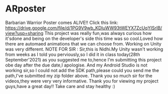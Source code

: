 # ARposter
Barbarian Warrior Poster comes ALIVE!!
Click this link: https://drive.google.com/file/d/1PG9V9wb_KDluWW93tWEYX7ZcUqYISrIB/view?usp=sharing
This project was really fun,was always curious how it'sdone and being on the developer's side this time was so cool.Loved how there are automaed animations that we can choose from.
Working on Unity was very different.
NOTE FOR SIR : Sir,this is Nidhi.My Unity wasn't working from weeks as I told you perviously,so I did it in class today(28th September'2021) as you suggested me to,hence I'm submitting this project obe day after the due date,I apologise.
And my Android Studio is not working sir,so I could not add the SDK path,please could you send me the path,I've submitted my zip folder above.
Thank you so much sir for the videos,they were very very informative.
Thank you for viewing my project guys,have a great day!!
Take care and stay healthy :)
